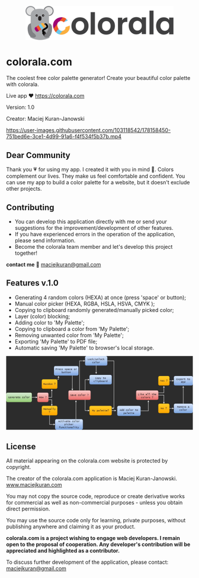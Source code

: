 <p align="center">
  <img width="400" src="/img/Colorala logo.png">
</p>

# colorala.com

The coolest free color palette generator! Create your beautiful color palette with colorala.

Live app ❤ https://colorala.com

Version: 1.0

Creator: Maciej Kuran-Janowski

https://user-images.githubusercontent.com/103118542/178158450-751bed6e-3ce1-4d99-91a6-f4f534f5b37b.mp4

## Dear Community

Thank you 💗 for using my app. I created it with you in mind 🥰. Colors complement our lives. They make us feel comfortable and confident. You can use my app to build a color palette for a website, but it doesn't exclude other projects.

## Contributing

- You can develop this application directly with me or send your suggestions for the improvement/development of other features.
- If you have experienced errors in the operation of the application, please send information.
- Become the colorala team member and let's develop this project together!

<b>contact me</b> 📧
maciejkuran@gmail.com

## Features v.1.0

- Generating 4 random colors (HEXA) at once (press 'space' or button);
- Manual color picker (HEXA, RGBA, HSLA, HSVA, CMYK );
- Copying to clipboard randomly generated/manually picked color;
- Layer (color) blocking;
- Adding color to 'My Palette';
- Copying to clipboard a color from 'My Palette';
- Removing unwanted color from 'My Palette';
- Exporting 'My Palette' to PDF file;
- Automatic saving 'My Palette' to browser's local storage.

<p align="center">
  <img width="1000" src="/flowchart.jpg">
</p>

## License

All material appearing on the colorala.com website is protected by copyright.

The creator of the colorala.com application is Maciej Kuran-Janowski.
www.maciejkuran.com

You may not copy the source code, reproduce or create derivative works for commercial as well as non-commercial purposes - unless you obtain direct permission.

You may use the source code only for learning, private purposes, without publishing anywhere and claiming it as your product.

<b>colorala.com is a project wishing to engage web developers. I remain open to the proposal of cooperation. Any developer's contribution will be appreciated and highlighted as a contributor.</b>

To discuss further development of the application, please contact:
maciejkuran@gmail.com

